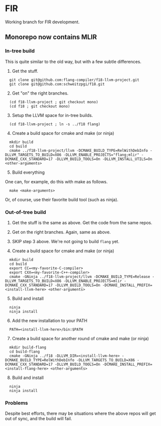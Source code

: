 <!--===- README.md 
  
   Part of the LLVM Project, under the Apache License v2.0 with LLVM Exceptions.
   See https://llvm.org/LICENSE.txt for license information.
   SPDX-License-Identifier: Apache-2.0 WITH LLVM-exception
  
-->

# FIR

Working branch for FIR development.

## Monorepo now contains MLIR

### In-tree build

This is quite similar to the old way, but with a few subtle differences.

1. Get the stuff.

```
  git clone git@github.com:flang-compiler/f18-llvm-project.git
  git clone git@github.com:schweitzpgi/f18.git 
```

2. Get "on" the right branches.

```
  (cd f18-llvm-project ; git checkout mono)
  (cd f18 ; git checkout mono)
```
             
3. Setup the LLVM space for in-tree builds.
   
``` 
  (cd f18-llvm-project ; ln -s ../f18 flang)
```

4. Create a build space for cmake and make (or ninja)

```
  mkdir build
  cd build
  cmake ../f18-llvm-project/llvm -DCMAKE_BUILD_TYPE=RelWithDebInfo -DLLVM_TARGETS_TO_BUILD=X86 -DLLVM_ENABLE_PROJECTS="flang;mlir" -DCMAKE_CXX_STANDARD=17 -DLLVM_BUILD_TOOLS=On -DLLVM_INSTALL_UTILS=On <other-arguments>
```

5. Build everything

One can, for example, do this with make as follows.

```
  make <make-arguments>
```

Or, of course, use their favorite build tool (such as ninja).

### Out-of-tree build

1. Get the stuff is the same as above. Get the code from the same repos.

2. Get on the right branches. Again, same as above.

3. SKIP step 3 above. We're not going to build `flang` yet.

4. Create a build space for cmake and make (or ninja)

```
  mkdir build
  cd build
  export CC=<my-favorite-C-compiler>
  export CXX=<my-favorite-C++-compiler>
  cmake -GNinja ../f18-llvm-project/llvm -DCMAKE_BUILD_TYPE=Release -DLLVM_TARGETS_TO_BUILD=X86 -DLLVM_ENABLE_PROJECTS=mlir -DCMAKE_CXX_STANDARD=17 -DLLVM_BUILD_TOOLS=On -DCMAKE_INSTALL_PREFIX=<install-llvm-here> <other-arguments>
```

5. Build and install

```
  ninja
  ninja install
```

6. Add the new installation to your PATH

```
  PATH=<install-llvm-here>/bin:$PATH
```

7. Create a build space for another round of cmake and make (or ninja)

```
  mkdir build-flang
  cd build-flang
  cmake -GNinja ../f18 -DLLVM_DIR=<install-llvm-here> -DCMAKE_BUILD_TYPE=RelWithDebInfo -DLLVM_TARGETS_TO_BUILD=X86 -DCMAKE_CXX_STANDARD=17 -DLLVM_BUILD_TOOLS=On -DCMAKE_INSTALL_PREFIX=<install-flang-here> <other-arguments>
```

8. Build and install

```
  ninja
  ninja install
```

### Problems

Despite best efforts, there may be situations where the above repos will
get out of sync, and the build will fail.
